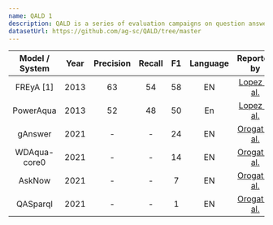 ```yaml
---
name: QALD 1
description: QALD is a series of evaluation campaigns on question answering over linked data, which aims at providing an up-to-date benchmark for assessing and comparing state-of-the-art systems that mediate between a user, expressing his or her information need in natural language, and RDF data. Thus, it targets all researchers and practitioners working on querying Linked Data, natural language processing for question answering, multilingual information retrieval and related topics. The main goal is to gain insights into the strengths and shortcomings of different approaches and into possible solutions for coping with the large, heterogeneous and distributed nature of Semantic Web data. QALD challenge began in 2011 and is developing benchmarks that are increasingly being used as standard evaluation venue for question answering over Linked Data. Overviews of past instantiations of the challenge are available from the CLEF Working Notes, CEUR workshop notes as well as ESWC proceedings. The key challenge for QA over Linked Data is to translate a user's natural language query into such a form that it can be evaluated using standard Semantic Web query  processing and inferencing techniques. The main task of QALD therefore is the following; Given one or several RDF dataset(s) as well as additional knowledge sources and natural language questions or keywords, return the correct answers or a SPARQL query that retrieves these answers.
datasetUrl: https://github.com/ag-sc/QALD/tree/master
---
```


| Model / System | Year |Precision|Recall|F1 |Language|                     Reported by                     |
|:--------------:|:----:|:-------:|:----:|:---:|:------:|:---------------------------------------------------:|
|   FREyA [1]    | 2013 |   63    |  54  |58 |   EN   |[Lopez et al.](https://arxiv.org/pdf/2105.00811.pdf) |
|   PowerAqua    | 2013 |   52    |  48  |50 |   En   |[Lopez et al.](https://arxiv.org/pdf/2105.00811.pdf) |
|    gAnswer     | 2021 |    -    |  -   |24 |   EN   |[Orogat et al.](https://arxiv.org/pdf/2105.00811.pdf)|
|  WDAqua-core0  | 2021 |    -    |  -   |14 |   EN   |[Orogat et al.](https://arxiv.org/pdf/2105.00811.pdf)|
|     AskNow     | 2021 |    -    |  -   | 7 |   EN   |[Orogat et al.](https://arxiv.org/pdf/2105.00811.pdf)|
|    QASparql    | 2021 |    -    |  -   | 1 |   EN   |[Orogat et al.](https://arxiv.org/pdf/2105.00811.pdf)|